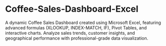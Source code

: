 # Coffee-Sales-Dashboard-Excel
A dynamic Coffee Sales Dashboard created using Microsoft Excel, featuring advanced formulas (XLOOKUP, INDEX-MATCH, IF), Pivot Tables, and interactive charts. Analyze sales trends, customer insights, and geographical performance with professional-grade data visualization.
